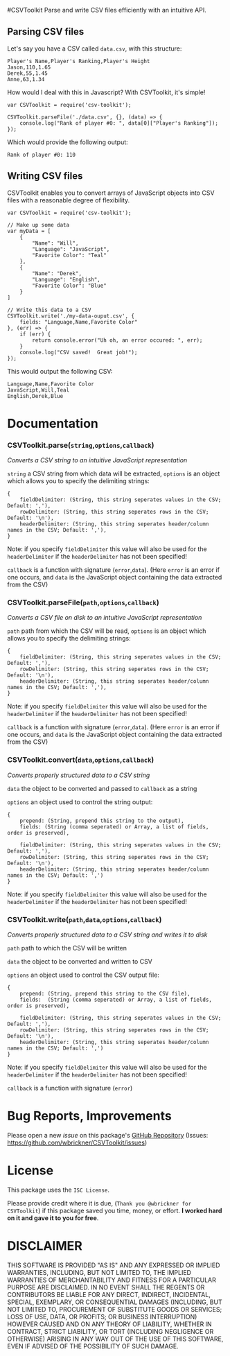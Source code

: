 #CSVToolkit
Parse and write CSV files efficiently with an intuitive API.

## Parsing CSV files
Let's say you have a CSV called `data.csv`, with this structure:

```
Player's Name,Player's Ranking,Player's Height
Jason,110,1.65
Derek,55,1.45
Anne,63,1.34
```

How would I deal with this in Javascript?  With CSVToolkit, it's simple!

```
var CSVToolkit = require('csv-toolkit');

CSVToolkit.parseFile('./data.csv', {}, (data) => {
	console.log("Rank of player #0: ", data[0]["Player's Ranking"]);
});
```

Which would provide the following output: 

```
Rank of player #0: 110
```

## Writing CSV files
CSVToolkit enables you to convert arrays of JavaScript objects into CSV files with a reasonable degree of flexibility.

```
var CSVToolkit = require('csv-toolkit');

// Make up some data
var myData = [
	{
		"Name": "Will",
		"Language": "JavaScript",
		"Favorite Color": "Teal"
	},
	{
		"Name": "Derek",
		"Language": "English",
		"Favorite Color": "Blue"
	}
]

// Write this data to a CSV
CSVToolkit.write('./my-data-ouput.csv', {
	fields: "Language,Name,Favorite Color"
}, (err) => {
	if (err) {
		return console.error("Uh oh, an error occured: ", err);
	}
	console.log("CSV saved!  Great job!");
});
```

This would output the following CSV:

```
Language,Name,Favorite Color
JavaScript,Will,Teal
English,Derek,Blue
```

# Documentation

### CSVToolkit.parse(`string`,`options`,`callback`)
*Converts a CSV string to an intuitive JavaScript representation*

`string` a CSV string from which data will be extracted,
`options` is an object which allows you to specify the delimiting strings: 

```
{
    fieldDelimiter: (String, this string seperates values in the CSV; Default: ','),
    rowDelimiter: (String, this string seperates rows in the CSV; Default: '\n'),
    headerDelimiter: (String, this string seperates header/column names in the CSV; Default: ','),
}
``` 

Note: if you specify `fieldDelimiter` this value will also be used for the `headerDelimiter` if the `headerDelimiter` has not been specified!

`callback` is a function with signature (`error`,`data`). (Here `error` is an error if one occurs, and `data` is the JavaScript object containing the data extracted from the CSV)

### CSVToolkit.parseFile(`path`,`options`,`callback`)
*Converts a CSV file on disk to an intuitive JavaScript representation*

`path` path from which the CSV will be read,
`options` is an object which allows you to specify the delimiting strings: 


```
{
    fieldDelimiter: (String, this string seperates values in the CSV; Default: ','),
    rowDelimiter: (String, this string seperates rows in the CSV; Default: '\n'),
    headerDelimiter: (String, this string seperates header/column names in the CSV; Default: ','),
}
```

Note: if you specify `fieldDelimiter` this value will also be used for the `headerDelimiter` if the `headerDelimiter` has not been specified!

`callback` is a function with signature (`error`,`data`). (Here `error` is an error if one occurs, and `data` is the JavaScript object containing the data extracted from the CSV)

### CSVToolkit.convert(`data`,`options`,`callback`)
*Converts properly structured data to a CSV string*

`data` the object to be converted and passed to `callback` as a string

`options` an object used to control the string output:

```
{
	prepend: (String, prepend this string to the output),
	fields: (String (comma seperated) or Array, a list of fields, order is preserved),
	
	fieldDelimiter: (String, this string seperates values in the CSV; Default: ','),
	rowDelimiter: (String, this string seperates rows in the CSV; Default: '\n'),
	headerDelimiter: (String, this string seperates header/column names in the CSV; Default: ',')
}
```

Note: if you specify `fieldDelimiter` this value will also be used for the `headerDelimiter` if the `headerDelimiter` has not been specified!

### CSVToolkit.write(`path`,`data`,`options`,`callback`)
*Converts properly structured data to a CSV string and writes it to disk*

`path` path to which the CSV will be written

`data` the object to be converted and written to CSV

`options` an object used to control the CSV output file:

```
{    
	prepend: (String, prepend this string to the CSV file),
	fields:  (String (comma seperated) or Array, a list of fields, order is preserved),
	
	fieldDelimiter: (String, this string seperates values in the CSV; Default: ','),
	rowDelimiter: (String, this string seperates rows in the CSV; Default: '\n'),
	headerDelimiter: (String, this string seperates header/column names in the CSV; Default: ',')
}
```


Note: if you specify `fieldDelimiter` this value will also be used for the `headerDelimiter` if the `headerDelimiter` has not been specified!

`callback` is a function with signature (`error`)

# Bug Reports, Improvements
Please open a new *issue* on this package's [GitHub Repository](https://github.com/wbrickner/CSVToolkit) (Issues: https://github.com/wbrickner/CSVToolkit/issues)

# License
This package uses the `ISC License`.  

Please provide credit where it is due, (`Thank you @wbrickner for CSVToolkit`) if this package saved you time, money, or effort.  **I worked hard on it and gave it to you for free**.

# DISCLAIMER

THIS SOFTWARE IS PROVIDED "AS IS" AND ANY EXPRESSED 
OR IMPLIED WARRANTIES, INCLUDING, BUT NOT LIMITED TO, 
THE IMPLIED WARRANTIES OF MERCHANTABILITY AND FITNESS 
FOR A PARTICULAR PURPOSE ARE DISCLAIMED. IN NO EVENT 
SHALL THE REGENTS OR CONTRIBUTORS BE LIABLE FOR ANY 
DIRECT, INDIRECT, INCIDENTAL, SPECIAL, EXEMPLARY, OR 
CONSEQUENTIAL DAMAGES (INCLUDING, BUT NOT LIMITED TO, 
PROCUREMENT OF SUBSTITUTE GOODS OR SERVICES; LOSS OF USE,
DATA, OR PROFITS; OR BUSINESS INTERRUPTION) HOWEVER CAUSED 
AND ON ANY THEORY OF LIABILITY, WHETHER IN CONTRACT, 
STRICT LIABILITY, OR TORT (INCLUDING NEGLIGENCE OR OTHERWISE) 
ARISING IN ANY WAY OUT OF THE USE OF THIS SOFTWARE, EVEN 
IF ADVISED OF THE POSSIBILITY OF SUCH DAMAGE.
